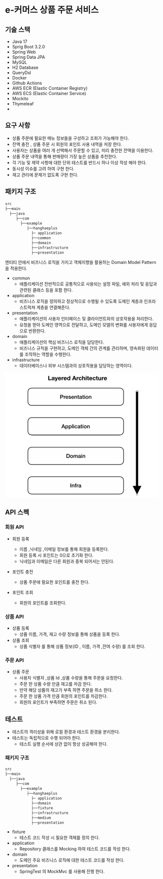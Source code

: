 # e-커머스 상품 주문 서비스

## 기술 스택

- Java 17
- Sprig Boot 3.2.0
- Spring Web
- Spring Data JPA
- MySQL
- H2 Database
- QueryDsl
- Docker
- Github Actions
- AWS ECR (Elastic Container Registry)
- AWS ECS (Elastic Container Service)
- Mockito
- Thymeleaf
- 
## 요구 사항

- 상품 주문에 필요한 메뉴 정보들을 구성하고 조회가 가능해야 한다.
- 잔액 충전 , 상품 주문 시 회원의 포인트 사용 내역을 저장 한다.
- 사용자는 상품을 여러 개 선택해서 주문할 수 있고, 미리 충전한 잔액을 이용한다.
- 상품 주문 내역을 통해 판매량이 가장 높은 상품을 추천한다.
- 각 기능 및 제약 사항에 대한 단위 테스트를 반드시 하나 이상 작성 해야 한다.
- 동시성 이슈를 고려 하여 구현 한다.
- 재고 관리에 문제가 없도록 구현 한다.

## 패키지 구조

```
src
├──main
  ├──java
     ├──com
       ├──example
          ├──hanghaeplus
            ├─ application
            ├──common
            ├──domain
            ├──infrastructure
            ├──presentation
```

엔티티 안에서 비즈니스 로직을 가지고 객체지향을 활용하는 Domain Model Pattern 을 적용한다.


- common
    - 애플리케이션 전반적으로 공통적으로 사용되는 설정 파일, 예외 처리 및 응답과 관련된 클래스 등을 포함 한다.
- application
    - 비즈니스 로직을 정의하고 정상적으로 수행될 수 있도록 도메인 계층과 인프라스트럭쳐 계층을 연결해준다.
- presentation
    - 애플리케이션의 사용자 인터페이스 및 클라이언트와의 상호작용을 처리한다.
    - 요청을 받아 도메인 영역으로 전달하고, 도메인 모델의 변화를 사용자에게 응답으로 반환한다.
- domain
    - 애플리케이션의 핵심 비즈니스 로직을 담당한다.
    - 비즈니스 규칙을 구현하고, 도메인 객체 간의 관계를 관리하며, 영속화된 데이터를 조작하는 역할을 수행한다.
- infrastructure
    - 데이터베이스나 외부 시스템과의 상호작용을 담당하는 영역이다.



![img.png](docs/img.png)


## API 스펙 

### 회원 API

- 회원 등록
  - 이름 ,닉네임 ,이메일 정보를 통해 회원을 등록한다.
  - 회원 등록 시 포인트는 0으로 초기화 한다.
  - 닉네임과 이메일은 다른 회원과 중복 되어서는 안된다.

- 포인트 충전
  - 상품 주문에 필요한 포인트를 충전 한다.
- 포인트 조회
  - 회원의 포인트를 조회한다.

### 상품 API

- 상품 등록
  - 상품 이름, 가격, 재고 수량 정보를 통해 상품을 등록 한다.
- 상품 조회
  - 상품 식별자 를 통해 상품 정보(ID , 이름, 가격 ,잔여 수량) 를 조회 한다.

### 주문 API

- 상품 주문
  - 사용자 식별자 ,상품 Id ,상품 수량을 통해 주문을 요청한다. 
  - 주문 한 상품 수량 만큼 재고를 차감 한다.
  - 만약 해당 상품의 재고가 부족 하면 주문을 취소 한다.
  - 주문 한 상품 가격 만큼 회원의 포인트를 차감한다.
  - 회원의 포인트가 부족하면 주문은 취소 된다. 



## 테스트

- 테스트의 격리성을 위해 로컬 환경과 테스트 환경을 분리한다.
- 테스트는 독립적으로 수행 되어야 한다.
  - 테스트 실행 순서에 상관 없이 항상 성공해야 한다.

### 패키지 구조

```
src
├──main
  ├──java
     ├──com
       ├──example
          ├──hanghaeplus
            ├─ application
            ├──domain
            ├──fixture
            ├──infrastructure
            ├──medium
            ├──presentation
```

- fixture 
  - 테스트 코드 작성 시 필요한 객체를 정의 한다. 
- application
  - Repository 클래스를 Mocking 하여 테스트 코드를 작성 한다.
- domain
  - 도메인 주요 비즈니스 로직에 대한 테스트 코드를 작성 한다.
- presentation
  - SpringTest 의 MockMvc 를 사용해 진행 한다.


[//]: # (## 고민한 부분)
[//]: # ()
[//]: # (#### [테스트 코드 작성을 위해 코드를 추가 하는 것이 맞을까?]&#40;docs/테스트코드.md&#41;)


